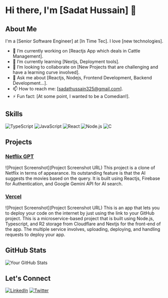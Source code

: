 # Hi there, I'm [Sadat Hussain] 👋

## About Me
I'm a [Senior Software Engineer] at [In Time Tec]. I love [new technologies].

- 🔭 I’m currently working on [Reactjs App which deals in Cattle Management].
- 🌱 I’m currently learning [Nextjs, Deployment tools].
- 👯 I’m looking to collaborate on [New Projects that are challenging and have a learning curve involved].
- 💬 Ask me about [Reactjs, Nodejs, Frontend Development, Backend Development...].
- 📫 How to reach me: [sadathussain325@gmail.com].
- ⚡ Fun fact: [At some point, I wanted to be a Comedian!].

## Skills
![TypeScript](https://img.shields.io/badge/TypeScript-007ACC?style=for-the-badge&logo=typescript&logoColor=white)
![JavaScript](https://img.shields.io/badge/JavaScript-F7DF1E?style=for-the-badge&logo=javascript&logoColor=black)
![React](https://img.shields.io/badge/React-20232A?style=for-the-badge&logo=react&logoColor=61DAFB)
![Node.js](https://img.shields.io/badge/Node.js-339933?style=for-the-badge&logo=nodedotjs&logoColor=white)
![C](https://img.shields.io/badge/C-A8B9CC?style=for-the-badge&logo=c&logoColor=white)


## Projects
### [Netflix GPT](https://github.com/SadatHussain7/netflix-gpt)
![Project Screenshot](Project Screenshot URL)
This project is a clone of Netflix in terms of appearance. Its outstanding feature is that the AI suggests the movies based on the query. It is built using Reactjs, Firebase for Authentication, and Google Gemini API for AI search.

### [Vercel](https://github.com/SadatHussain7/vercel)
![Project Screenshot](Project Screenshot URL)
This is an app that lets you to deploy your code on the internet by just using the link to your GitHub project. This is a microservice-based project that is built using Node.js, Typescript, and R2 storage from Cloudflare and Nextjs for the front-end of the app. The multiple service involves, uploading, deploying, and handling requests to deploy your app.

## GitHub Stats
![Your GitHub Stats](https://github-readme-stats.vercel.app/api?username=SadatHussain7&show_icons=true)

## Let's Connect
[![LinkedIn](https://img.shields.io/badge/LinkedIn-0A66C2?style=for-the-badge&logo=linkedin&logoColor=white)](https://www.linkedin.com/in/sadat-hussain7/)
[![Twitter](https://img.shields.io/badge/Twitter-1DA1F2?style=for-the-badge&logo=twitter&logoColor=white)](https://twitter.com/sadat_hussain_7)
